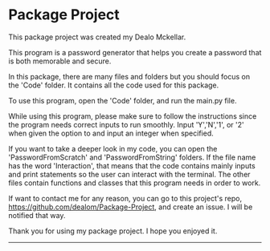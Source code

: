 Package Project
==============================

This package project was created my Dealo Mckellar.

This program is a password generator that helps you create a password that is both memorable and secure.

In this package, there are many files and folders but you should focus on the 'Code' folder. It contains all the code used for this package. 

To use this program, open the 'Code' folder, and run the main.py file.

While using this program, please make sure to follow the instructions since the program needs correct inputs to run smoothly. Input 'Y','N','1', or '2' when given the option to and input an integer when specified.

If you want to take a deeper look in my code, you can open the 'PasswordFromScratch' and 'PasswordFromString' folders. If the file name has the word 'Interaction', that means that the code contains mainly inputs and print statements so the user can interact with the terminal. The other files contain functions and classes that this program needs in order to work.

If want to contact me for any reason, you can go to this project's repo, https://github.com/dealom/Package-Project, and create an issue. I will be notified that way. 

Thank you for using my package project. I hope you enjoyed it.

--------

